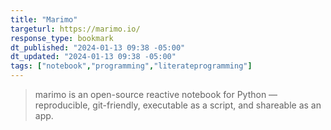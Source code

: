 ```yaml
---
title: "Marimo"
targeturl: https://marimo.io/
response_type: bookmark
dt_published: "2024-01-13 09:38 -05:00"
dt_updated: "2024-01-13 09:38 -05:00"
tags: ["notebook","programming","literateprogramming"]
---
```


> marimo is an open-source reactive notebook for Python — reproducible, git-friendly, executable as a script, and shareable as an app.